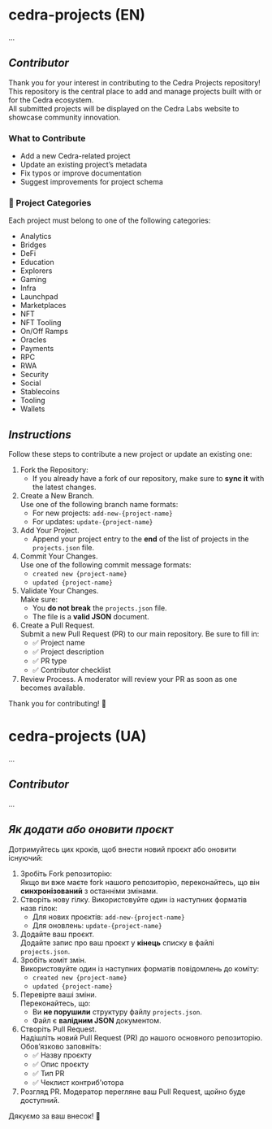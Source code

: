 # cedra-projects (EN)
...
## _Contributor_
Thank you for your interest in contributing to the Cedra Projects repository!</br>
This repository is the central place to add and manage projects built with or for the Cedra ecosystem.</br>
All submitted projects will be displayed on the Cedra Labs website to showcase community innovation.
### What to Contribute
- Add a new Cedra-related project
- Update an existing project’s metadata
- Fix typos or improve documentation
- Suggest improvements for project schema
### 📂 Project Categories
Each project must belong to one of the following categories:
- Analytics  
- Bridges  
- DeFi  
- Education  
- Explorers  
- Gaming  
- Infra  
- Launchpad  
- Marketplaces  
- NFT  
- NFT Tooling  
- On/Off Ramps  
- Oracles  
- Payments  
- RPC  
- RWA  
- Security  
- Social  
- Stablecoins  
- Tooling  
- Wallets 
## _Instructions_
Follow these steps to contribute a new project or update an existing one:
1. Fork the Repository:
    - If you already have a fork of our repository, make sure to **sync it** with the latest changes.
2. Create a New Branch.</br>
  Use one of the following branch name formats:
    -  For new projects: `add-new-{project-name}`
    - For updates: `update-{project-name}`
4. Add Your Project.
    - Append your project entry to the **end** of the list of projects in the `projects.json` file.
5. Commit Your Changes.</br>
  Use one of the following commit message formats:
    - `created new {project-name}`
    - `updated {project-name}`
7. Validate Your Changes.</br>
    Make sure:
    - You **do not break** the `projects.json` file.
    - The file is a **valid JSON** document.
8. Create a Pull Request.</br>
    Submit a new Pull Request (PR) to our main repository. Be sure to fill in:
    - ✅ Project name  
    - ✅ Project description  
    - ✅ PR type  
    - ✅ Contributor checklist
9. Review Process.
A moderator will review your PR as soon as one becomes available.

Thank you for contributing! 🙌

# cedra-projects (UA)
...
## _Contributor_
...
## _Як додати або оновити проєкт_
Дотримуйтесь цих кроків, щоб внести новий проєкт або оновити існуючий:

1. Зробіть Fork репозиторію:</br>
    Якщо ви вже маєте fork нашого репозиторію, переконайтесь, що він **синхронізований** з останніми змінами.
2. Створіть нову гілку.
    Використовуйте один із наступних форматів назв гілок:
    - Для нових проєктів: `add-new-{project-name}`
    - Для оновлень: `update-{project-name}`
3. Додайте ваш проєкт.</br>
 Додайте запис про ваш проєкт у **кінець** списку в файлі `projects.json`.
4. Зробіть коміт змін.</br>
    Використовуйте один із наступних форматів повідомлень до коміту:
    - `created new {project-name}`
    - `updated {project-name}`
5. Перевірте ваші зміни.</br>
    Переконайтесь, що:
    - Ви **не порушили** структуру файлу `projects.json`.
    - Файл є **валідним JSON** документом.
6. Створіть Pull Request.</br>
    Надішліть новий Pull Request (PR) до нашого основного репозиторію. Обов’язково заповніть:
    - ✅ Назву проєкту  
    - ✅ Опис проєкту  
    - ✅ Тип PR  
    - ✅ Чеклист контриб'ютора
7. Розгляд PR.
    Модератор перегляне ваш Pull Request, щойно буде доступний.

Дякуємо за ваш внесок! 🙌

